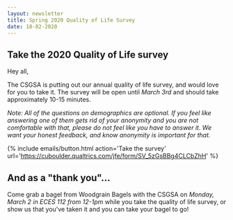 ```yaml
---
layout: newsletter
title: Spring 2020 Quality of Life Survey
date: 18-02-2020
---
```

## Take the 2020 Quality of Life survey

Hey all,

The CSGSA is putting out our annual quality of life survey, and would love for you to take it.  The survey will be open until _March 3rd_ and should take approximately 10-15 minutes.  

*Note: All of the questions on demographics are optional.  If you feel like answering one of them gets rid of your anonymity and you are not comfortable with that,  please do not feel like you have to answer it.  We want your honest feedback, and know anonymity is important for that.*

{% include emails/button.html action='Take the survey' url='https://cuboulder.qualtrics.com/jfe/form/SV_5zGsBBg4CLCbZhH' %}

## And as a "thank you"...

Come grab a bagel from Woodgrain Bagels with the CSGSA on _Monday, March 2 in ECES 112 from 12-1pm_ while you take the quality of life survey, or show us that you've taken it and you can take your bagel to go!
